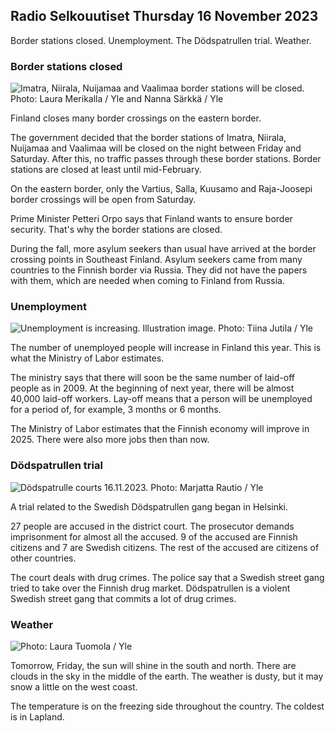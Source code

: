## Radio Selkouutiset Thursday 16 November 2023

Border stations closed. Unemployment. The Dödspatrullen trial. Weather.

### Border stations closed

![Imatra, Niirala, Nuijamaa and Vaalimaa border stations will be closed. Photo: Laura Merikalla / Yle and Nanna Särkkä / Yle](https://images.cdn.yle.fi/image/upload/c_crop,h_1215,w_2161,x_0,y_943/ar_1.777777777777777,c_fill,g_faces,h_675,w_1200/dpr_1.0/q_auto:eco/f_auto/fl_lossy/v1700138081/39-1201615655605bd910f3)

Finland closes many border crossings on the eastern border.

The government decided that the border stations of Imatra, Niirala, Nuijamaa and Vaalimaa will be closed on the night between Friday and Saturday. After this, no traffic passes through these border stations. Border stations are closed at least until mid-February.

On the eastern border, only the Vartius, Salla, Kuusamo and Raja-Joosepi border crossings will be open from Saturday.

Prime Minister Petteri Orpo says that Finland wants to ensure border security. That's why the border stations are closed.

During the fall, more asylum seekers than usual have arrived at the border crossing points in Southeast Finland. Asylum seekers came from many countries to the Finnish border via Russia. They did not have the papers with them, which are needed when coming to Finland from Russia.

### Unemployment

![Unemployment is increasing. Illustration image. Photo: Tiina Jutila / Yle](https://images.cdn.yle.fi/image/upload/c_crop,h_3007,w_5346,x_0,y_409/ar_1.7777777777777777,c_fill,g_faces,h_675,w_1200/dpr_1.0/q_auto:eco/f_auto/fl_lossy/v1636455286/39-7675556012f34491801)

The number of unemployed people will increase in Finland this year. This is what the Ministry of Labor estimates.

The ministry says that there will soon be the same number of laid-off people as in 2009. At the beginning of next year, there will be almost 40,000 laid-off workers. Lay-off means that a person will be unemployed for a period of, for example, 3 months or 6 months.

The Ministry of Labor estimates that the Finnish economy will improve in 2025. There were also more jobs then than now.

### Dödspatrullen trial

![Dödspatrulle courts 16.11.2023. Photo: Marjatta Rautio / Yle](https://images.cdn.yle.fi/image/upload/c_crop,h_2295,w_4080,x_0,y_278/ar_1.7777777777777777,c_fill,g_faces,h_675,w_1200/dpr_1.0/q_auto:eco/f_auto/fl_lossy/v1700137634/39-12015276555f550196e3)

A trial related to the Swedish Dödspatrullen gang began in Helsinki.

27 people are accused in the district court. The prosecutor demands imprisonment for almost all the accused. 9 of the accused are Finnish citizens and 7 are Swedish citizens. The rest of the accused are citizens of other countries.

The court deals with drug crimes. The police say that a Swedish street gang tried to take over the Finnish drug market. Dödspatrullen is a violent Swedish street gang that commits a lot of drug crimes.

### Weather

![ Photo: Laura Tuomola / Yle](https://images.cdn.yle.fi/image/upload/c_crop,h_1080,w_1919,x_0,y_0/ar_1.7777777777777777,c_fill,g_faces,h_675,w_1200/dpr_1.0/q_auto:eco/f_auto/fl_lossy/v1700136474/39-1201617655606029adf4)

Tomorrow, Friday, the sun will shine in the south and north. There are clouds in the sky in the middle of the earth. The weather is dusty, but it may snow a little on the west coast.

The temperature is on the freezing side throughout the country. The coldest is in Lapland.
